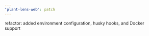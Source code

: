 ```yaml
---
'plant-lens-web': patch
---
```


refactor: added environment configuration, husky hooks, and Docker support
